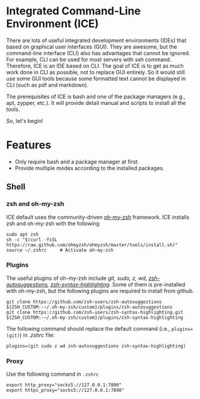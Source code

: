 # Integrated Command-Line Environment (ICE)

There are lots of useful integrated development environments (IDEs) that based on graphical user interfaces (GUI).
They are awesome, but the command-line interface (CLI) also has advantages that cannot be ignored.
For example, CLI can be used for most servers with ssh command.
Therefore, ICE is an IDE based on CLI. 
The goal of ICE is to get as much work done in CLI as possible, not to replace GUI entirely.
So it would still use some GUI tools because some formatted text cannot be displayed in CLI (such as pdf and markdown).

The prerequisites of ICE is bash and one of the package managers (e.g., apt, zypper, etc.).
It will provide detail manual and scripts to install all the tools.

So, let's begin!

# Features

- Only require bash and a package manager at first.
- Provide multiple modes according to the installed packages.

## Shell

### zsh and oh-my-zsh

ICE default uses the community-driven [oh-my-zsh](https://ohmyz.sh/) framework.
ICE installs zsh and oh-my-zsh with the following

    sudo apt zsh
    sh -c "$(curl -fsSL https://raw.github.com/ohmyzsh/ohmyzsh/master/tools/install.sh)"
    source ~/.zshrc     # Activate oh-my-zsh

### Plugins

The useful plugins of oh-my-zsh include *git, sudo, z, wd, [zsh-autosuggestions](https://github.com/zsh-users/zsh-autosuggestions), [zsh-syntax-highlighting](https://github.com/zsh-users/zsh-syntax-highlighting.git)*.
Some of them is pre-installed with oh-my-zsh, but the following plugins are required to install from github.

    git clone https://github.com/zsh-users/zsh-autosuggestions ${ZSH_CUSTOM:-~/.oh-my-zsh/custom}/plugins/zsh-autosuggestions
    git clone https://github.com/zsh-users/zsh-syntax-highlighting.git ${ZSH_CUSTOM:-~/.oh-my-zsh/custom}/plugins/zsh-syntax-highlighting

The following command should replace the default command (i.e., `plugins=(git)`) in *.zshrc* file:

    plugins=(git sudo z wd zsh-autosuggestions zsh-syntax-highlighting)

### Proxy

Use the following command in `.zshrc`

    export http_proxy="socks5://127.0.0.1:7890"
    export https_proxy="socks5://127.0.0.1:7890"

